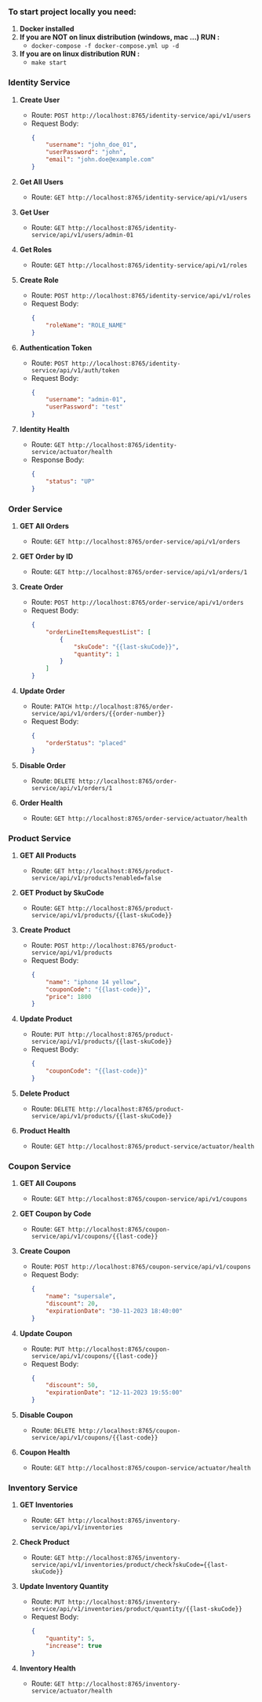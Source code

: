 ### To start project locally you need:
1. **Docker installed**
2. **If you are NOT on linux distribution (windows, mac ...) RUN :**
   - `docker-compose -f docker-compose.yml up -d`
3. **If you are on linux distribution RUN :**
   - `make start`
   
### Identity Service
1. **Create User**
   - Route: `POST http://localhost:8765/identity-service/api/v1/users`
   - Request Body:
     ```json
     {
         "username": "john_doe_01",
         "userPassword": "john",
         "email": "john.doe@example.com"
     }
     ```

2. **Get All Users**
   - Route: `GET http://localhost:8765/identity-service/api/v1/users`

3. **Get User**
   - Route: `GET http://localhost:8765/identity-service/api/v1/users/admin-01`

4. **Get Roles**
   - Route: `GET http://localhost:8765/identity-service/api/v1/roles`

5. **Create Role**
   - Route: `POST http://localhost:8765/identity-service/api/v1/roles`
   - Request Body:
     ```json
     {
         "roleName": "ROLE_NAME"
     }
     ```

6. **Authentication Token**
   - Route: `POST http://localhost:8765/identity-service/api/v1/auth/token`
   - Request Body:
     ```json
     {
         "username": "admin-01",
         "userPassword": "test"
     }
     ```

7. **Identity Health**
   - Route: `GET http://localhost:8765/identity-service/actuator/health`
   - Response Body:
     ```json
     {
         "status": "UP"
     }
     ```

### Order Service
1. **GET All Orders**
   - Route: `GET http://localhost:8765/order-service/api/v1/orders`

2. **GET Order by ID**
   - Route: `GET http://localhost:8765/order-service/api/v1/orders/1`

3. **Create Order**
   - Route: `POST http://localhost:8765/order-service/api/v1/orders`
   - Request Body:
     ```json
     {
         "orderLineItemsRequestList": [
             {
                 "skuCode": "{{last-skuCode}}",
                 "quantity": 1
             }
         ]
     }
     ```

4. **Update Order**
   - Route: `PATCH http://localhost:8765/order-service/api/v1/orders/{{order-number}}`
   - Request Body:
     ```json
     {
         "orderStatus": "placed"
     }
     ```

5. **Disable Order**
   - Route: `DELETE http://localhost:8765/order-service/api/v1/orders/1`

6. **Order Health**
   - Route: `GET http://localhost:8765/order-service/actuator/health`

### Product Service
1. **GET All Products**
   - Route: `GET http://localhost:8765/product-service/api/v1/products?enabled=false`

2. **GET Product by SkuCode**
   - Route: `GET http://localhost:8765/product-service/api/v1/products/{{last-skuCode}}`

3. **Create Product**
   - Route: `POST http://localhost:8765/product-service/api/v1/products`
   - Request Body:
     ```json
     {
         "name": "iphone 14 yellow",
         "couponCode": "{{last-code}}",
         "price": 1800
     }
     ```

4. **Update Product**
   - Route: `PUT http://localhost:8765/product-service/api/v1/products/{{last-skuCode}}`
   - Request Body:
     ```json
     {
         "couponCode": "{{last-code}}"
     }
     ```

5. **Delete Product**
   - Route: `DELETE http://localhost:8765/product-service/api/v1/products/{{last-skuCode}}`

6. **Product Health**
   - Route: `GET http://localhost:8765/product-service/actuator/health`

### Coupon Service
1. **GET All Coupons**
   - Route: `GET http://localhost:8765/coupon-service/api/v1/coupons`

2. **GET Coupon by Code**
   - Route: `GET http://localhost:8765/coupon-service/api/v1/coupons/{{last-code}}`

3. **Create Coupon**
   - Route: `POST http://localhost:8765/coupon-service/api/v1/coupons`
   - Request Body:
     ```json
     {
         "name": "supersale",
         "discount": 20,
         "expirationDate": "30-11-2023 18:40:00"
     }
     ```

4. **Update Coupon**
   - Route: `PUT http://localhost:8765/coupon-service/api/v1/coupons/{{last-code}}`
   - Request Body:
     ```json
     {
         "discount": 50,
         "expirationDate": "12-11-2023 19:55:00"
     }
     ```

5. **Disable Coupon**
   - Route: `DELETE http://localhost:8765/coupon-service/api/v1/coupons/{{last-code}}`

6. **Coupon Health**
   - Route: `GET http://localhost:8765/coupon-service/actuator/health`

### Inventory Service
1. **GET Inventories**
   - Route: `GET http://localhost:8765/inventory-service/api/v1/inventories`

2. **Check Product**
   - Route: `GET http://localhost:8765/inventory-service/api/v1/inventories/product/check?skuCode={{last-skuCode}}`

3. **Update Inventory Quantity**
   - Route: `PUT http://localhost:8765/inventory-service/api/v1/inventories/product/quantity/{{last-skuCode}}`
   - Request Body:
     ```json
     {
         "quantity": 5,
         "increase": true
     }
     ```

4. **Inventory Health**
   - Route: `GET http://localhost:8765/inventory-service/actuator/health`


